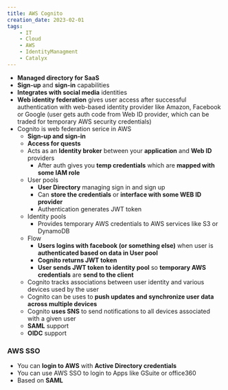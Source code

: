 ```yaml
---
title: AWS Cognito
creation_date: 2023-02-01
tags:
	- IT
	- Cloud
	- AWS
	- IdentityManagment
	- Catalyx
---
```


- **Managed directory for SaaS**
- **Sign\-up** and **sign\-in** capabilities
- **Integrates with social media** identities
- **Web identity federation**  gives user access after successful authentication with web\-based identity provider like Amazon, Facebook or Google \(user gets auth code from Web ID provider, which can be traded for temporary AWS security credentials\)
- Cognito is web federation serice in AWS
    - **Sign\-up and sign\-in**
    - **Access for quests**
    - Acts as an **Identity broker** between your **application** and **Web ID** providers
        - After auth gives you **temp credentials** which are **mapped with some IAM role**
    - User pools
        - **User Directory** managing sign in and sign up
        - Can **store the credentials** or **interface with some WEB ID provider**
        - Authentication generates JWT token
    - Identity pools
        - Provides temporary AWS credentials to AWS services like S3 or DynamoDB
    - Flow
        - **Users logins with facebook \(or something else\)** when user is **authenticated based on data in User pool**
        - **Cognito returns JWT token**
        - **User sends JWT token to identity pool** so **temporary AWS credentials** are **send to the client**
    - Cognito tracks associations between user identity and various devices used by the user
    - Cognito can be uses to **push updates and synchronize user data across multiple devices**
    - Cognito **uses SNS** to send notifications to all devices associated with a given user
    - **SAML** support
    - **OIDC** support

### **AWS SSO**
- You can **login to AWS** with **Active Directory credentials**
- You can use AWS SSO to login to Apps like GSuite or office360
- Based on **SAML**
